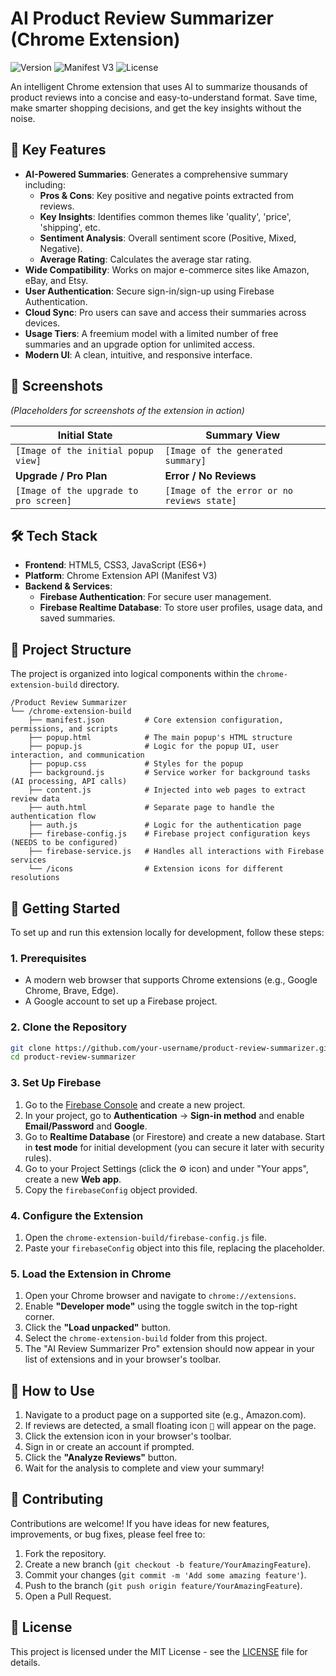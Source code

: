# AI Product Review Summarizer (Chrome Extension)

![Version](https://img.shields.io/badge/version-2.0.0-blue)
![Manifest V3](https://img.shields.io/badge/Manifest-V3-brightgreen)
![License](https://img.shields.io/badge/license-MIT-green)

An intelligent Chrome extension that uses AI to summarize thousands of product reviews into a concise and easy-to-understand format. Save time, make smarter shopping decisions, and get the key insights without the noise.

## 🌟 Key Features

-   **AI-Powered Summaries**: Generates a comprehensive summary including:
    -   **Pros & Cons**: Key positive and negative points extracted from reviews.
    -   **Key Insights**: Identifies common themes like 'quality', 'price', 'shipping', etc.
    -   **Sentiment Analysis**: Overall sentiment score (Positive, Mixed, Negative).
    -   **Average Rating**: Calculates the average star rating.
-   **Wide Compatibility**: Works on major e-commerce sites like Amazon, eBay, and Etsy.
-   **User Authentication**: Secure sign-in/sign-up using Firebase Authentication.
-   **Cloud Sync**: Pro users can save and access their summaries across devices.
-   **Usage Tiers**: A freemium model with a limited number of free summaries and an upgrade option for unlimited access.
-   **Modern UI**: A clean, intuitive, and responsive interface.

## 📸 Screenshots

*(Placeholders for screenshots of the extension in action)*

| Initial State                               | Summary View                                |
| ------------------------------------------- | ------------------------------------------- |
| `[Image of the initial popup view]`         | `[Image of the generated summary]`          |
| **Upgrade / Pro Plan**                      | **Error / No Reviews**                      |
| `[Image of the upgrade to pro screen]`      | `[Image of the error or no reviews state]`  |

## 🛠️ Tech Stack

-   **Frontend**: HTML5, CSS3, JavaScript (ES6+)
-   **Platform**: Chrome Extension API (Manifest V3)
-   **Backend & Services**:
    -   **Firebase Authentication**: For secure user management.
    -   **Firebase Realtime Database**: To store user profiles, usage data, and saved summaries.

## 📂 Project Structure

The project is organized into logical components within the `chrome-extension-build` directory.

```
/Product Review Summarizer
└── /chrome-extension-build
    ├── manifest.json         # Core extension configuration, permissions, and scripts
    ├── popup.html            # The main popup's HTML structure
    ├── popup.js              # Logic for the popup UI, user interaction, and communication
    ├── popup.css             # Styles for the popup
    ├── background.js         # Service worker for background tasks (AI processing, API calls)
    ├── content.js            # Injected into web pages to extract review data
    ├── auth.html             # Separate page to handle the authentication flow
    ├── auth.js               # Logic for the authentication page
    ├── firebase-config.js    # Firebase project configuration keys (NEEDS to be configured)
    ├── firebase-service.js   # Handles all interactions with Firebase services
    └── /icons                # Extension icons for different resolutions
```

## 🚀 Getting Started

To set up and run this extension locally for development, follow these steps:

### 1. Prerequisites

-   A modern web browser that supports Chrome extensions (e.g., Google Chrome, Brave, Edge).
-   A Google account to set up a Firebase project.

### 2. Clone the Repository

```bash
git clone https://github.com/your-username/product-review-summarizer.git
cd product-review-summarizer
```

### 3. Set Up Firebase

1.  Go to the [Firebase Console](https://console.firebase.google.com/) and create a new project.
2.  In your project, go to **Authentication** -> **Sign-in method** and enable **Email/Password** and **Google**.
3.  Go to **Realtime Database** (or Firestore) and create a new database. Start in **test mode** for initial development (you can secure it later with security rules).
4.  Go to your Project Settings (click the ⚙️ icon) and under "Your apps", create a new **Web app**.
5.  Copy the `firebaseConfig` object provided.

### 4. Configure the Extension

1.  Open the `chrome-extension-build/firebase-config.js` file.
2.  Paste your `firebaseConfig` object into this file, replacing the placeholder.

### 5. Load the Extension in Chrome

1.  Open your Chrome browser and navigate to `chrome://extensions`.
2.  Enable **"Developer mode"** using the toggle switch in the top-right corner.
3.  Click the **"Load unpacked"** button.
4.  Select the `chrome-extension-build` folder from this project.
5.  The "AI Review Summarizer Pro" extension should now appear in your list of extensions and in your browser's toolbar.

## 📖 How to Use

1.  Navigate to a product page on a supported site (e.g., Amazon.com).
2.  If reviews are detected, a small floating icon `📝` will appear on the page.
3.  Click the extension icon in your browser's toolbar.
4.  Sign in or create an account if prompted.
5.  Click the **"Analyze Reviews"** button.
6.  Wait for the analysis to complete and view your summary!

## 🤝 Contributing

Contributions are welcome! If you have ideas for new features, improvements, or bug fixes, please feel free to:

1.  Fork the repository.
2.  Create a new branch (`git checkout -b feature/YourAmazingFeature`).
3.  Commit your changes (`git commit -m 'Add some amazing feature'`).
4.  Push to the branch (`git push origin feature/YourAmazingFeature`).
5.  Open a Pull Request.

## 📄 License

This project is licensed under the MIT License - see the [LICENSE](LICENSE) file for details.